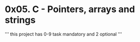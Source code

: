 # 0x05. C - Pointers, arrays and strings

'''
this project has 0-9 task mandatory and 2 optional
'''
